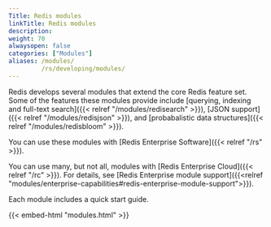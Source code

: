 ```yaml
---
Title: Redis modules
linkTitle: Redis modules
description:
weight: 70
alwaysopen: false
categories: ["Modules"]
aliases: /modules/
         /rs/developing/modules/
---
```

Redis develops several modules that extend the core Redis feature set. Some of the features these modules provide include [querying, indexing and full-text search]({{< relref "/modules/redisearch" >}}), [JSON support]({{< relref "/modules/redisjson" >}}), and [probabalistic data structures]({{< relref "/modules/redisbloom" >}}).

You can use these modules with [Redis Enterprise Software]({{< relref "/rs" >}}).

You can use many, but not all, modules with [Redis Enterprise Cloud]({{< relref "/rc" >}}).  For details, see [Redis Enterprise module support]({{<relref "modules/enterprise-capabilities#redis-enterprise-module-support">}}).


Each module includes a quick start guide.

{{< embed-html "modules.html" >}}
